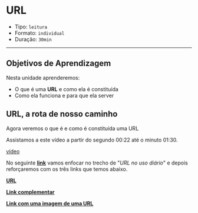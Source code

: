 # URL

- Tipo: `leitura`
- Formato: `individual`
- Duração: `30min`

***

## Objetivos de Aprendizagem

Nesta unidade aprenderemos:

- O que é uma **URL** e como ela é constituída
- Como ela funciona e para que ela server

## URL, a rota de nosso caminho

Agora veremos o que é e como é constituída uma URL

Assistamos a este vídeo a partir do segundo 00:22 até o minuto 01:30.

[vídeo](https://www.youtube.com/watch?v=7DXNmEwdGy4)

No seguinte **[link](https://es.wikipedia.org/wiki/Localizador_de_recursos_uniforme#URL_en_el_uso_diario)** vamos enfocar no trecho de "_URL no uso diário_" e depois reforçaremos com os três links que temos abaixo.

**[URL](https://escuelitadeinternet.wordpress.com/2012/11/17/como-son-las-direcciones-web-interpretarla/)**

**[Link complementar](https://www.informatica-hoy.com.ar/aprender-informatica/Que-es-URL.php)**

**[Link com uma imagem de uma URL](http://aprendeenlinea.udea.edu.co/boa/contenidos.php/0bab1260b480d2dad49ef2516f2fdb61/18/estilo/aHR0cDovL2FwcmVuZGVlbmxpbmVhLnVkZWEuZWR1LmNvL2VzdGlsb3MvYXp1bF9jb3Jwb3JhdGl2by5jc3M=/1/contenido/)**
